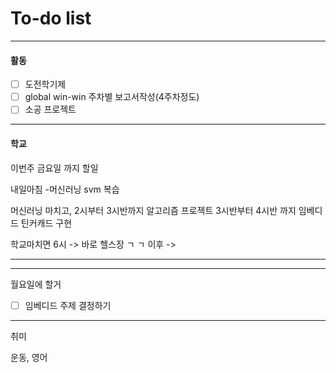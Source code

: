 # To-do list

----------------
#### 활동

- [ ] 도전학기제
- [ ] global win-win 주차별 보고서작성(4주차정도)
- [ ] 소공 프로젝트

-------------
#### 학교


이번주 금요일 까지 할일 

내일아침 -머신러닝 svm 복습

머신러닝 마치고, 2시부터 3시반까지 알고리즘 프로젝트
3시반부터 4시반 까지 임베디드 틴커캐드 구현

학교마치면 6시 -> 바로 헬스장 ㄱ ㄱ 이후 -> 

-------------------


---------------
월요일에  할거

- [ ] 임베디드 주제 결정하기

-------------
취미

운동, 영어